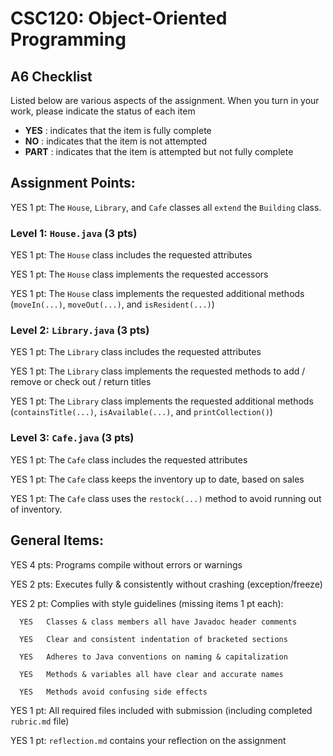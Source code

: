 # CSC120: Object-Oriented Programming
## A6 Checklist

Listed below are various aspects of the assignment.  When you turn in your work, please indicate the status of each item

- **YES** : indicates that the item is fully complete
- **NO** : indicates that the item is not attempted
- **PART** : indicates that the item is attempted but not fully complete


## Assignment Points:

YES 1 pt: The `House`, `Library`, and `Cafe` classes all `extend` the `Building` class.

### Level 1: `House.java` (3 pts)

YES 1 pt: The `House` class includes the requested attributes

YES 1 pt: The `House` class implements the requested accessors

YES 1 pt: The `House` class implements the requested additional methods (`moveIn(...)`, `moveOut(...)`, and `isResident(...)`)

### Level 2: `Library.java` (3 pts)

YES 1 pt: The `Library` class includes the requested attributes

YES 1 pt: The `Library` class implements the requested methods to add / remove or check out / return titles

YES 1 pt: The `Library` class implements the requested additional methods (`containsTitle(...)`, `isAvailable(...)`, and `printCollection()`)

### Level 3: `Cafe.java` (3 pts)

YES 1 pt: The `Cafe` class includes the requested attributes

YES 1 pt: The `Cafe` class keeps the inventory up to date, based on sales

YES 1 pt: The `Cafe` class uses the `restock(...)` method to avoid running out of inventory.



## General Items:

YES 4 pts: Programs compile without errors or warnings

YES 2 pts: Executes fully & consistently without crashing (exception/freeze)

YES 2 pt: Complies with style guidelines (missing items 1 pt each):

      YES   Classes & class members all have Javadoc header comments

      YES   Clear and consistent indentation of bracketed sections

      YES   Adheres to Java conventions on naming & capitalization

      YES   Methods & variables all have clear and accurate names

      YES   Methods avoid confusing side effects

YES 1 pt: All required files included with submission (including completed `rubric.md` file)

YES 1 pt: `reflection.md` contains your reflection on the assignment
